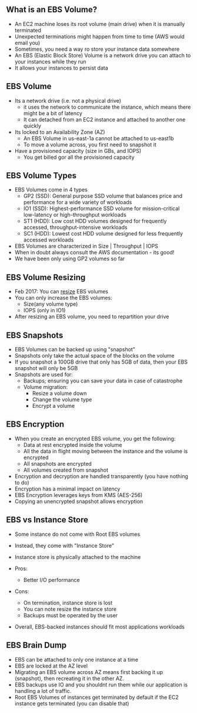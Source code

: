 ## What is an EBS Volume?

- An EC2 machine loses its root volume (main drive) when it is manually terminated
- Unexpected terminations might happen from time to time (AWS would email you)
- Sometimes, you need a way ro store your instance data somewhere
- An EBS (Elastic Block Store) Volume is a network drive you can attach to your instances while they run
- It allows your instances to persist data

## EBS Volume

- Its a network drive (i.e. not a physical drive)
  - it uses the network to communicate the instance, which means there might be a bit of latency
  - It can detached from an EC2 instance and attached to another one quickly
- Its locked to an Availability Zone (AZ)
  - An EBS Volume in us-east-1a cannot be attached to us-east1b
  - To move a volume across, you first need to snapshot it
- Have a provisioned capacity (size in GBs, and IOPS)
  - You get billed gor all the provisioned capacity

## EBS Volume Types

- EBS Volumes come in 4 types
  - GP2 (SSD): General purpose SSD volume that balances price and performance for a wide variety of workloads
  - IO1 (SSD): Highest-performance SSD volume for mission-critical low-latency or high-throughput workloads
  - ST1 (HDD): Low cost HDD volumes designed for frequently accessed, throughput-intensive workloads
  - SC1 (HDD): Lowest cost HDD volume designed for less frequently accessed workloads
- EBS Volumes are characterized in Size | Throughput | IOPS
- When in doubt always consult the AWS documentation - its good!
- We have been only using GP2 volumes so far

## EBS Volume Resizing

- Feb 2017: You can <u>resize</u> EBS volumes
- You can only increase the EBS volumes:
  - Size(any volume type)
  - IOPS (only in IO1)
- After resizing an EBS volume, you need to repartition your drive

## EBS Snapshots

- EBS Volumes can be backed up using "snapshot"
- Snapshots only take the actual space of the blocks on the volume
- If you snapshot a 100GB drive that only has 5GB of data, then your EBS snapshot will only be 5GB
- Snapshots are used for:
  - Backups; ensuring you can save your data in case of catastrophe
  - Volume migration:
    - Resize a volume down
    - Change the volume type
    - Encrypt a volume

## EBS Encryption

- When you create an encrypted EBS volume, you get the following:
  - Data at rest encrypted inside the volume
  - All the data in flight moving between the instance and the volume is encrypted
  - All snapshots are encrypted
  - All volumes created from snapshot
- Encryption and decryption are handled transparently (you have nothing to do)
- Encryption has a minimal impact on latency
- EBS Encryption leverages keys from KMS (AES-256)
- Copying an unencrypted snapshot allows encryption

## EBS vs Instance Store

- Some instance do not come with Root EBS volumes
- Instead, they come with "Instance Store"
- Instance store is physically attached to the machine
- Pros:
  - Better I/O performance
- Cons:

  - On termination, instance store is lost
  - You can note resize the instance store
  - Backups must be operated by the user

- Overall, EBS-backed instances should fit most applications workloads

## EBS Brain Dump

- EBS can be attached to only one instance at a time
- EBS are locked at the AZ level
- Migrating an EBS volume across AZ means first backing it up (snapshot), then recreating it in the other AZ.
- EBS backups use IO and you shouldnt run them while our application is handling a lot of traffic.
- Root EBS Volumes of instances get terminated by default if the EC2 instance gets terminated (you can disable that)
